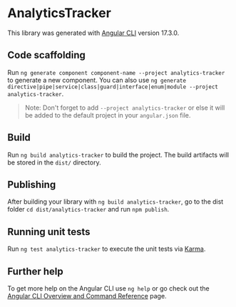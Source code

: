 # AnalyticsTracker

This library was generated with [Angular CLI](https://github.com/angular/angular-cli) version 17.3.0.

## Code scaffolding

Run `ng generate component component-name --project analytics-tracker` to generate a new component. You can also use `ng generate directive|pipe|service|class|guard|interface|enum|module --project analytics-tracker`.
> Note: Don't forget to add `--project analytics-tracker` or else it will be added to the default project in your `angular.json` file. 

## Build

Run `ng build analytics-tracker` to build the project. The build artifacts will be stored in the `dist/` directory.

## Publishing

After building your library with `ng build analytics-tracker`, go to the dist folder `cd dist/analytics-tracker` and run `npm publish`.

## Running unit tests

Run `ng test analytics-tracker` to execute the unit tests via [Karma](https://karma-runner.github.io).

## Further help

To get more help on the Angular CLI use `ng help` or go check out the [Angular CLI Overview and Command Reference](https://angular.io/cli) page.
